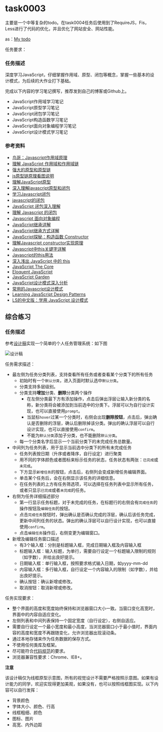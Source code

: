 # task0003 #

主要是一个中等复杂的todo。在task0004任务后使用到了RequireJS，Fis，Less进行了代码的优化，并且优化了网站安全、网站性能。

as：[My todo](http://soaanyip.github.io/task0003/index.html)

任务要求：
### 任务描述

深度学习JavaScript，仔细掌握作用域、原型、闭包等概念，掌握一些基本的设计模式，为后续的大作业打下基础。

完成以下内容的学习笔记撰写，推荐发到自己的博客或Github上。

* JavaScript作用域学习笔记
* JavaScript原型学习笔记
* JavaScript闭包学习笔记
* JavaScript构造函数学习笔记
* JavaScript面向对象编程学习笔记
* JavaScript设计模式学习笔记

### 参考资料

* [鸟哥：Javascript作用域原理](http://www.laruence.com/2009/05/28/863.html)
* [理解 JavaScript 作用域和作用域链](http://www.cnblogs.com/lhb25/archive/2011/09/06/javascript-scope-chain.html)
* [强大的原型和原型链](http://www.nowamagic.net/librarys/veda/detail/1648)
* [js原型链原理看图说明](http://www.jb51.net/article/30750.htm)
* [理解JavaScript原型](http://blog.jobbole.com/9648/)
* [深入理解javascript原型和闭包](http://www.cnblogs.com/wangfupeng1988/p/3977987.html)
* [学习Javascript闭包](http://www.ruanyifeng.com/blog/2009/08/learning_javascript_closures.html)
* [javascript的闭包](http://www.cnblogs.com/rubylouvre/archive/2009/07/24/1530074.html)
* [JavaScript 闭包深入理解](http://www.jb51.net/article/18303.htm)
* [理解 Javascript 的闭包](http://www.oschina.net/question/28_41112)
* [Javascript 面向对象编程](http://www.ruanyifeng.com/blog/2010/05/object-oriented_javascript_encapsulation.html)
* [JavaScript继承详解](http://www.cnblogs.com/sanshi/archive/2009/07/08/1519036.html)
* [JavaScript继承方式详解](http://segmentfault.com/a/1190000002440502)
* [JavaScript探秘：构造函数 Constructor](http://www.nowamagic.net/librarys/veda/detail/1642)
* [理解Javascript constructor实现原理](http://www.jb51.net/article/25027.htm)
* [Javascript中this关键字详解](http://www.cnblogs.com/justany/archive/2012/11/01/the_keyword_this_in_javascript.html)
* [Javascript的this用法](http://www.ruanyifeng.com/blog/2010/04/using_this_keyword_in_javascript.html)
* [深入浅出 JavaScript 中的 this](http://www.ibm.com/developerworks/cn/web/1207_wangqf_jsthis/index.html)
* [JavaScript The Core](http://dmitrysoshnikov.com/ecmascript/javascript-the-core/)
* [Eloquent JavaScript](http://eloquentjavascript.net/)
* [JavaScript Garden](http://bonsaiden.github.io/JavaScript-Garden/)
* [JavaScript设计模式深入分析](http://developer.51cto.com/art/201109/288650.htm)
* [常用的Javascript设计模式](http://blog.jobbole.com/29454/)
* [Learning JavaScript Design Patterns](http://addyosmani.com/resources/essentialjsdesignpatterns/book/)
* [LS的中文版：学用 JavaScript 设计模式](http://www.oschina.net/translate/learning-javascript-design-patterns)

## 综合练习

### 任务描述

参考[设计稿](img/design.png)实现一个简单的个人任务管理系统：如下图

![设计稿](img/design.jpg)

任务需求描述：

* 最左侧为任务分类列表，支持查看所有任务或者查看某个分类下的所有任务
    - 初始时有一个`默认分类`，进入页面时默认选中`默认分类`。
    - 分类支持多层级别。
    - 分类支持**增加**分类、**删除**分类两个操作
        - 在左侧分类最下方有添加操作，点击后弹出浮层让输入新分类的名称，新分类将会被添加到当前选中的分类下。浮层可以为自行设计实现，也可以直接使用`prompt`。
        - 当鼠标`hover`过某一个分类时，右侧会出现**删除按钮**，点击后，弹出确认是否删除的浮层，确认后删除掉该分类。弹出的确认浮层可以自行设计实现，也可以直接使用`confirm`。
        - 不能为`默认分类`添加子分类，也不能删除`默认分类`。
    * 每一个分类名字后显示一个当前分类下的未完成任务总数量。
* 中间列为任务列表，用于显示当前选中分类下的所有未完成任务
    - 任务列表按日期（升序或者降序，自行设定）进行聚类
    - 用不同的字体颜色或者图标来标示任务的状态，任务状态有两张：`已完成`或`未完成`。
    - 下方显示`新增任务`的按钮，点击后，右侧列会变成新增任务编辑界面。
    - 单击某个任务后，会在右侧显示该任务的详细信息。
    - 在任务列表的上方有任务筛选项，可以选择在任务列表中显示所有任务，或者只显示`已完成`或者`未完成`的任务。
* 右侧为任务详细描述部分
    - 第一行显示任务标题，对于未完成的任务，在标题行的右侧会有`完成任务`的操作按钮及`编辑任务`的按钮。
    - 点击`完成任务`按钮时，弹出确认是否确认完成的浮层，确认后该任务完成，更新中间列任务的状态。弹出的确认浮层可以自行设计实现，也可以直接使用`confirm`。
    - 点击`编辑任务`操作后，右侧变更为编辑窗口。
* 新增及编辑任务窗口描述
    - 有3个输入框：分别是标题输入框，完成日期输入框及内容输入框
    - 标题输入框：输入标题，为单行，需要自行设定一个标题输入限制的规则（如字数），并给出良好提示。
    - 日期输入框：单行输入框，按照要求格式输入日期，如yyyy-mm-dd
    - 内容输入框：多行输入框，自行设定一个内容输入的限制（如字数），并给出良好提示。
    - 确认按钮：确认新增或修改。
    - 取消按钮：取消新增或修改。

任务实现要求：

* 整个界面的高度和宽度始终保持和浏览器窗口大小一致。当窗口变化高宽时，界面中的内容自适应变化。
* 左侧列表和中间列表保持一个固定宽度（自行设定），右侧自适应。
* 需要自行设定一个最小宽度和最小高度，当浏览器窗口小于最小值时，界面内容的高度和宽度不再跟随变化，允许浏览器出现滚动条。
* 通过本地存储来作为任务数据的保存方式。
* 不使用任何类库及框架。
* 尽可能符合[代码规范](https://github.com/ecomfe/spec)的要求。
* 浏览器兼容性要求：Chrome、IE8+。

**注意**

该设计稿仅为线框原型示意图，所有的视觉设计不需要严格按照示意图。如果有设计能力的同学，欢迎实现得更加美观，如果没有，也可以按照线框图实现。以下内容可以自行发挥：

* 背景颜色
* 字体大小、颜色、行高
* 线框粗细、颜色
* 图标、图片
* 高宽、内外边距
